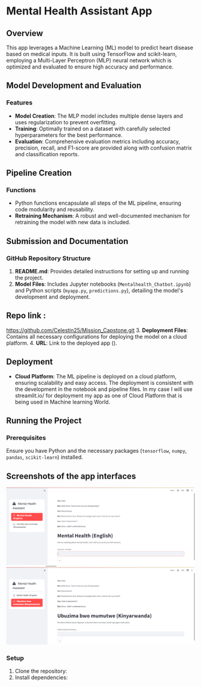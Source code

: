 # Mental Health Assistant App

## Overview
This app leverages a Machine Learning (ML) model to predict heart disease based on medical inputs. It is built using TensorFlow and scikit-learn, employing a Multi-Layer Perceptron (MLP) neural network which is optimized and evaluated to ensure high accuracy and performance.

## Model Development and Evaluation

### Features
- **Model Creation**: The MLP model includes multiple dense layers and uses regularization to prevent overfitting.
- **Training**: Optimally trained on a dataset with carefully selected hyperparameters for the best performance.
- **Evaluation**: Comprehensive evaluation metrics including accuracy, precision, recall, and F1-score are provided along with confusion matrix and classification reports.

## Pipeline Creation

### Functions
- Python functions encapsulate all steps of the ML pipeline, ensuring code modularity and reusability.
- **Retraining Mechanism**: A robust and well-documented mechanism for retraining the model with new data is included.

## Submission and Documentation

### GitHub Repository Structure
1. **README.md**: Provides detailed instructions for setting up and running the project.
2. **Model Files**: Includes Jupyter notebooks (`Mentalhealth_Chatbot.ipynb`) and Python scripts (`myapp.py`, `predictions.py`), detailing the model's development and deployment.
## Repo link :
https://github.com/Celestin25/Mission_Capstone.git
3. **Deployment Files**: Contains all necessary configurations for deploying the model on a cloud platform.
4. **URL**: Link to the deployed app ().

## Deployment

- **Cloud Platform**: The ML pipeline is deployed on a cloud platform, ensuring scalability and easy access. The deployment is consistent with the development in the notebook and pipeline files. In my case I will use streamlit.io/  for deployment my app as one of Cloud Platform that is being used in Machine learning World.

## Running the Project

### Prerequisites
Ensure you have Python and the necessary packages (`tensorflow`, `numpy`, `pandas`, `scikit-learn`) installed.

## Screenshots of the app interfaces
![Chatbot in English](./english%20chatbot.png)
![Chatbot in Kinyarwanda](./kinyarwanda%20chatbot.png)


### Setup
1. Clone the repository:
2. Install dependencies:
